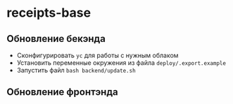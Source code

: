 # receipts-base

## Обновление бекэнда
 - Сконфигурировать `yc` для работы с нужным облаком
 - Установить переменные окружения из файла `deploy/.export.example`
 - Запустить файл `bash backend/update.sh`

## Обновление фронтэнда

